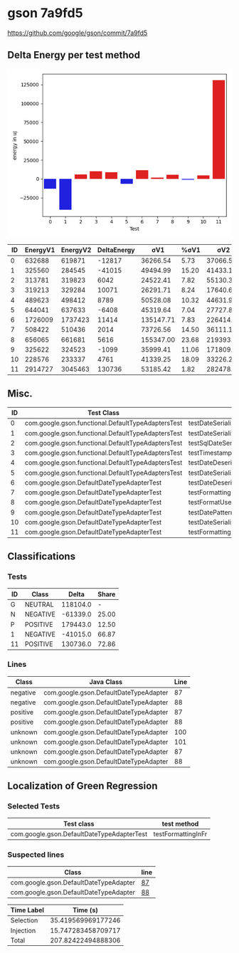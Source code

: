 # gson 7a9fd5


https://github.com/google/gson/commit/7a9fd5



## Delta Energy per test method

![](./gson_delta_energy_0_v.png)


| ID | EnergyV1 | EnergyV2 | DeltaEnergy | σV1 | %σV1 | σV2 | %σV2 |
| --- | --- | --- | --- | --- | --- | --- | --- |
| 0 | 632688 | 619871 | -12817 | 36266.54 | 5.73 | 37066.53 | 5.98 |
| 1 | 325560 | 284545 | -41015 | 49494.99 | 15.20 | 41433.15 | 14.56 |
| 2 | 313781 | 319823 | 6042 | 24522.41 | 7.82 | 55130.36 | 17.24 |
| 3 | 319213 | 329284 | 10071 | 26291.71 | 8.24 | 17640.68 | 5.36 |
| 4 | 489623 | 498412 | 8789 | 50528.08 | 10.32 | 44631.92 | 8.95 |
| 5 | 644041 | 637633 | -6408 | 45319.64 | 7.04 | 27727.86 | 4.35 |
| 6 | 1726009 | 1737423 | 11414 | 135147.71 | 7.83 | 226414.80 | 13.03 |
| 7 | 508422 | 510436 | 2014 | 73726.56 | 14.50 | 36111.15 | 7.07 |
| 8 | 656065 | 661681 | 5616 | 155347.00 | 23.68 | 219393.40 | 33.16 |
| 9 | 325622 | 324523 | -1099 | 35999.41 | 11.06 | 171809.90 | 52.94 |
| 10 | 228576 | 233337 | 4761 | 41339.25 | 18.09 | 33226.27 | 14.24 |
| 11 | 2914727 | 3045463 | 130736 | 53185.42 | 1.82 | 282478.49 | 9.28 |

## Misc.

| ID | Test Class | Test Method |
| --- | --- | --- |
| 0 | com.google.gson.functional.DefaultTypeAdaptersTest | testDateSerializationWithPatternNotOverridenByTypeAdapter |
| 1 | com.google.gson.functional.DefaultTypeAdaptersTest | testDateSerializationWithPattern |
| 2 | com.google.gson.functional.DefaultTypeAdaptersTest | testSqlDateSerialization |
| 3 | com.google.gson.functional.DefaultTypeAdaptersTest | testTimestampSerialization |
| 4 | com.google.gson.functional.DefaultTypeAdaptersTest | testDateDeserializationWithPattern |
| 5 | com.google.gson.functional.DefaultTypeAdaptersTest | testDateSerializationInCollection |
| 6 | com.google.gson.DefaultDateTypeAdapterTest | testDateDeserializationISO8601 |
| 7 | com.google.gson.DefaultDateTypeAdapterTest | testFormattingInEnUs |
| 8 | com.google.gson.DefaultDateTypeAdapterTest | testFormatUsesDefaultTimezone |
| 9 | com.google.gson.DefaultDateTypeAdapterTest | testDatePattern |
| 10 | com.google.gson.DefaultDateTypeAdapterTest | testDateSerialization |
| 11 | com.google.gson.DefaultDateTypeAdapterTest | testFormattingInFr |



## Classifications

### Tests
| ID | Class | Delta | Share |
| --- | --- | --- | --- |
| G | NEUTRAL | 118104.0 | - |
| N | NEGATIVE | -61339.0 | 25.00 |
| P | POSITIVE | 179443.0 | 12.50 |
| 1 | NEGATIVE | -41015.0 | 66.87 |
| 11 | POSITIVE | 130736.0 | 72.86 |

### Lines
| Class | Java Class | Line |
| --- | --- | --- |
| negative | com.google.gson.DefaultDateTypeAdapter | 87 |
| negative | com.google.gson.DefaultDateTypeAdapter | 88 |
| positive | com.google.gson.DefaultDateTypeAdapter | 87 |
| positive | com.google.gson.DefaultDateTypeAdapter | 88 |
| unknown | com.google.gson.DefaultDateTypeAdapter | 100 |
| unknown | com.google.gson.DefaultDateTypeAdapter | 101 |
| unknown | com.google.gson.DefaultDateTypeAdapter | 87 |
| unknown | com.google.gson.DefaultDateTypeAdapter | 88 |



## Localization of Green Regression
### Selected Tests
| Test class | test method |
| --- | --- |
| com.google.gson.DefaultDateTypeAdapterTest | testFormattingInFr |

### Suspected lines
| Class | line |
| --- | --- |
| com.google.gson.DefaultDateTypeAdapter | [87](https://github.com/google/gson/tree/7a9fd5/gson/src/main/java/com/google/gson/DefaultDateTypeAdapter.java#L87) |
| com.google.gson.DefaultDateTypeAdapter | [88](https://github.com/google/gson/tree/7a9fd5/gson/src/main/java/com/google/gson/DefaultDateTypeAdapter.java#L87#L88) |



| Time Label | Time (s) |
| --- | --- |
| Selection | 35.419569969177246 |
| Injection | 15.747283458709717 |
| Total | 207.82422494888306 |


